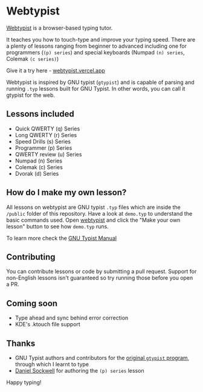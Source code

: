 # Webtypist

[Webtypist](https://webtypist.vercel.app) is a browser-based typing tutor.

It teaches you how to touch-type and improve your typing speed. There are a plenty of lessons ranging from beginner to advanced including one for programmers (`(p) series`) and special keyboards (Numpad `(n) series`, Colemak `(c series)`)

Give it a try here - [webtypist.vercel.app](https://webtypist.vercel.app)

Webtypist is inspired by GNU typist (`gtypist`) and is capable of parsing and running `.typ` lessons built for GNU Typist. In other words, you can call it gtypist for the web.


## Lessons included
- Quick QWERTY (q) Series
- Long QWERTY (r) Series
- Speed Drills (s) Series
- Programmer (p) Series
- QWERTY review (u) Series
- Numpad (n) Series
- Colemak (c) Series
- Dvorak (d) Series

## How do I make my own lesson?
All lessons on webtypist are GNU typist `.typ` files which are inside the `/public` folder of this repository. Have a look at `demo.typ` to understand the basic commands used. Open [webtypist](https://webtypist.vercel.app) and click the "Make your own lesson" button to see how `demo.typ` runs.

To learn more check the [GNU Typist Manual](https://www.gnu.org/software/gtypist/doc/gtypist.html#Script-file-commands)



## Contributing
You can contribute lessons or code by submitting a pull request. Support for non-English lessons isn't guaranteed so try running those before you open a PR.

## Coming soon
- Type ahead and sync behind error correction
- KDE's .ktouch file support

## Thanks
- GNU Typist authors and contributors for the [original `gtypist` program](https://www.gnu.org/savannah-checkouts/gnu/gtypist/gtypist.html), through which I learnt to type
- [Daniel Sockwell](https://codesections.com/) for authoring the `(p) series` lesson

Happy typing!